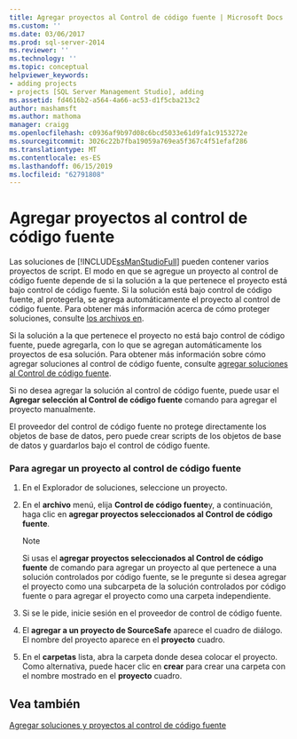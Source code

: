 ```yaml
---
title: Agregar proyectos al Control de código fuente | Microsoft Docs
ms.custom: ''
ms.date: 03/06/2017
ms.prod: sql-server-2014
ms.reviewer: ''
ms.technology: ''
ms.topic: conceptual
helpviewer_keywords:
- adding projects
- projects [SQL Server Management Studio], adding
ms.assetid: fd4616b2-a564-4a66-ac53-d1f5cba213c2
author: mashamsft
ms.author: mathoma
manager: craigg
ms.openlocfilehash: c0936af9b97d08c6bcd5033e61d9fa1c9153272e
ms.sourcegitcommit: 3026c22b7fba19059a769ea5f367c4f51efaf286
ms.translationtype: MT
ms.contentlocale: es-ES
ms.lasthandoff: 06/15/2019
ms.locfileid: "62791808"
---
```

# <a name="add-projects-to-source-control"></a>Agregar proyectos al control de código fuente
  Las soluciones de [!INCLUDE[ssManStudioFull](../includes/ssmanstudiofull-md.md)] pueden contener varios proyectos de script. El modo en que se agregue un proyecto al control de código fuente depende de si la solución a la que pertenece el proyecto está bajo control de código fuente. Si la solución está bajo control de código fuente, al protegerla, se agrega automáticamente el proyecto al control de código fuente. Para obtener más información acerca de cómo proteger soluciones, consulte [los archivos en](../../2014/database-engine/check-in-files.md).  
  
 Si la solución a la que pertenece el proyecto no está bajo control de código fuente, puede agregarla, con lo que se agregan automáticamente los proyectos de esa solución. Para obtener más información sobre cómo agregar soluciones al control de código fuente, consulte [agregar soluciones al Control de código fuente](../../2014/database-engine/add-solutions-to-source-control.md).  
  
 Si no desea agregar la solución al control de código fuente, puede usar el **Agregar selección al Control de código fuente** comando para agregar el proyecto manualmente.  
  
 El proveedor del control de código fuente no protege directamente los objetos de base de datos, pero puede crear scripts de los objetos de base de datos y guardarlos bajo el control de código fuente.  
  
### <a name="to-add-a-project-to-source-control"></a>Para agregar un proyecto al control de código fuente  
  
1.  En el Explorador de soluciones, seleccione un proyecto.  
  
2.  En el **archivo** menú, elija **Control de código fuente**y, a continuación, haga clic en **agregar proyectos seleccionados al Control de código fuente**.  
  
    > [!NOTE]  
    >  Si usas el **agregar proyectos seleccionados al Control de código fuente** de comando para agregar un proyecto al que pertenece a una solución controlados por código fuente, se le pregunte si desea agregar el proyecto como una subcarpeta de la solución controlados por código fuente o para agregar el proyecto como una carpeta independiente.  
  
3.  Si se le pide, inicie sesión en el proveedor de control de código fuente.  
  
4.  El **agregar a un proyecto de SourceSafe** aparece el cuadro de diálogo. El nombre del proyecto aparece en el **proyecto** cuadro.  
  
5.  En el **carpetas** lista, abra la carpeta donde desea colocar el proyecto. Como alternativa, puede hacer clic en **crear** para crear una carpeta con el nombre mostrado en el **proyecto** cuadro.  
  
## <a name="see-also"></a>Vea también  
 [Agregar soluciones y proyectos al control de código fuente](../../2014/database-engine/add-solutions-and-projects-to-source-control.md)  
  
  
